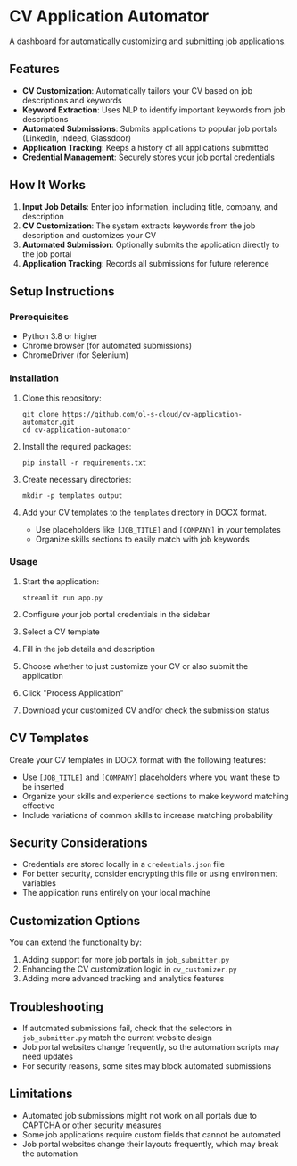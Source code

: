 # CV Application Automator

A dashboard for automatically customizing and submitting job applications.

## Features

- **CV Customization**: Automatically tailors your CV based on job descriptions and keywords
- **Keyword Extraction**: Uses NLP to identify important keywords from job descriptions
- **Automated Submissions**: Submits applications to popular job portals (LinkedIn, Indeed, Glassdoor)
- **Application Tracking**: Keeps a history of all applications submitted
- **Credential Management**: Securely stores your job portal credentials

## How It Works

1. **Input Job Details**: Enter job information, including title, company, and description
2. **CV Customization**: The system extracts keywords from the job description and customizes your CV
3. **Automated Submission**: Optionally submits the application directly to the job portal
4. **Application Tracking**: Records all submissions for future reference

## Setup Instructions

### Prerequisites

- Python 3.8 or higher
- Chrome browser (for automated submissions)
- ChromeDriver (for Selenium)

### Installation

1. Clone this repository:
   ```
   git clone https://github.com/ol-s-cloud/cv-application-automator.git
   cd cv-application-automator
   ```

2. Install the required packages:
   ```
   pip install -r requirements.txt
   ```

3. Create necessary directories:
   ```
   mkdir -p templates output
   ```

4. Add your CV templates to the `templates` directory in DOCX format.
   - Use placeholders like `[JOB_TITLE]` and `[COMPANY]` in your templates
   - Organize skills sections to easily match with job keywords

### Usage

1. Start the application:
   ```
   streamlit run app.py
   ```

2. Configure your job portal credentials in the sidebar
3. Select a CV template
4. Fill in the job details and description
5. Choose whether to just customize your CV or also submit the application
6. Click "Process Application"
7. Download your customized CV and/or check the submission status

## CV Templates

Create your CV templates in DOCX format with the following features:

- Use `[JOB_TITLE]` and `[COMPANY]` placeholders where you want these to be inserted
- Organize your skills and experience sections to make keyword matching effective
- Include variations of common skills to increase matching probability

## Security Considerations

- Credentials are stored locally in a `credentials.json` file
- For better security, consider encrypting this file or using environment variables
- The application runs entirely on your local machine

## Customization Options

You can extend the functionality by:

1. Adding support for more job portals in `job_submitter.py`
2. Enhancing the CV customization logic in `cv_customizer.py`
3. Adding more advanced tracking and analytics features

## Troubleshooting

- If automated submissions fail, check that the selectors in `job_submitter.py` match the current website design
- Job portal websites change frequently, so the automation scripts may need updates
- For security reasons, some sites may block automated submissions

## Limitations

- Automated job submissions might not work on all portals due to CAPTCHA or other security measures
- Some job applications require custom fields that cannot be automated
- Job portal websites change their layouts frequently, which may break the automation